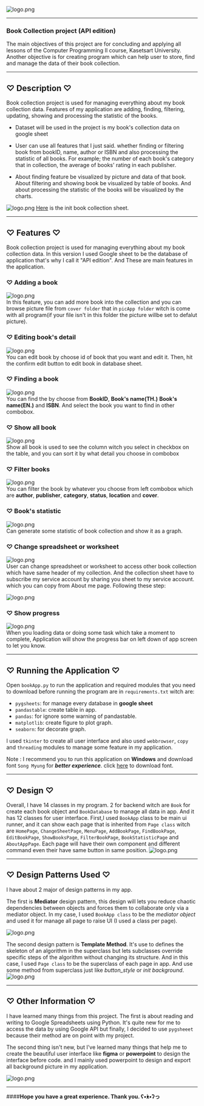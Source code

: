 ![logo.png](picApp/readme_pic/logo.png)

***
### Book Collection project (API edition)
The main objectives of this project are for concluding and 
applying all lessons of the Computer Programming II course, 
Kasetsart University. Another objective is for creating program 
which can help user to store, find and manage the data of their 
book collection.
***

## ♡ Description ♡

Book collection project is used for managing everything about 
my book collection data. Features of my application are adding, 
finding, filtering, updating, showing and processing the statistic 
of the books.

* Dataset will be used in the project is my book's collection 
  data on google sheet

* User can use all features that I just said. whether finding
  or filtering book from bookID, name, author or ISBN and also 
  processing the statistic of all books. For example; the number 
  of each book's category that in collection, the average of 
  books' rating in each publisher.

* About finding feature be visualized by picture and data of 
  that book. About filtering and showing book be visualized by 
  table of books. And about processing the statistic of the 
  books will be visualized by the charts.

![logo.png](picApp/readme_pic/AllPage.png)
[Here](https://docs.google.com/spreadsheets/d/1uVuDT3R_YHwmK951tJvQc7214SpfqblZlbYO9_wbgCs/edit#gid=0)
is the init book collection sheet.



 ***

## ♡ Features ♡
Book collection project is used for managing everything about my book collection
data. In this version I used Google sheet to be the database of application
that's why I call it "API edition". And These are main features in the application.


### ♡ Adding a book
![logo.png](picApp/readme_pic/adding.png)\
In this feature, you can add more book into the collection and you
can browse picture file from `cover folder` that in `picApp folder` 
witch is come with all program(if your file isn't in this folder 
the picture willbe set to defalut picture).

### ♡ Editing book's detail
![logo.png](picApp/readme_pic/editing.png)\
You can edit book by choose id of book that you want and edit it.
Then, hit the confirm edit button to edit book in database sheet.



### ♡ Finding a book
![logo.png](picApp/readme_pic/finding.png)\
You can find the by choose from **BookID**, **Book's name(TH.)**
**Book's name(EN.)** and **ISBN**. And select the book you want 
to find in other combobox.

### ♡ Show all book
![logo.png](picApp/readme_pic/showing.png)\
Show all book is used to see the column witch you select in checkbox
on the table, and you can sort it by what detail you choose in combobox

### ♡ Filter books
![logo.png](picApp/readme_pic/filtering.png)\
You can filter the book by whatever you choose from left combobox 
which are **author**, **publisher**, **category**, **status**, 
**location** and **cover**.

### ♡ Book's statistic
![logo.png](picApp/readme_pic/ploting.png)\
Can generate some statistic of book collection and show it as a graph.

### ♡ Change spreadsheet or worksheet
![logo.png](picApp/readme_pic/change_page.png)\
User can change spreadsheet or worksheet to access other
book collection which have same header of my collection.
And the collection sheet have to subscribe my service account
by sharing you sheet to my service account.
which you can copy from About me page. Following these
step:


![logo.png](picApp/readme_pic/get_service_acc.png)


### ♡ Show progress
![logo.png](picApp/readme_pic/loading.png)\
When you loading data or doing some task which
take a moment to complete, Application will show
the progress bar on left down of app screen 
to let you know.




 ***
## ♡ Running the Application ♡
Open `bookApp.py` to run the application and required modules that
you need to download before running the program are in `requirements.txt` 
witch are:

* `pygsheets`: for manage every database in **google sheet**
* `pandastable`: create table in app.
* `pandas`: for ignore some warning of pandastable.
* `matplotlib`: create figure to plot graph.
* `seaborn`: for decorate graph.

I used `tkinter` to create all user interface and also used
`webbrowser`, `copy` and `threading` modules to manage some feature
in my application.

Note : I recommend you to run this application on **Windows** and 
download font `Song Myung` for **_better experience_**.
click [here](https://github.com/prog2022/project-ProudHokori/raw/main/picApp/SongMyung-Regular.ttf) 
to download font.


 ***
## ♡ Design ♡
Overall, I have 14 classes in my program. 2 for backend witch are 
`Book` for create each book object and `BookDatabase` to manage all data in app. 
And it has 12 classes for user interface. First,I used `BookApp` class 
to be main ui runner, and it can show each page that is inherited from `Page class`
witch are `HomePage`, `ChangeSheetPage`, `MenuPage`, `AddBookPage`,
`FindBookPage`, `EditBookPage`, `ShowBooksPage`, `FilterBookPage`,
`BookStatisticPage` and `AboutAppPage`. Each page will have their own
component and different command even their have same button in same position.
![logo.png](picApp/readme_pic/book_collection_api_diagram.png)
 ***
## ♡ Design Patterns Used ♡
I have about 2 major of design patterns in my app. 

The first is **Mediator** design pattern,
this design will lets you reduce chaotic dependencies between 
objects and forces them to collaborate only via a mediator object.
In my case, I used `BookApp class` to be the _mediator object_ and
used it for manage all page to raise UI (I used a class per page).

![logo.png](picApp/readme_pic/mediator_design.png)

The second design pattern is **Template Method**. It's use to 
defines the skeleton of an algorithm in the superclass 
but lets subclasses override specific steps of the algorithm
without changing its structure. And in this case, I used 
`Page class` to be the superclass of each page in app. And
use some method from superclass just like _button_style_ or _init
background_.
![logo.png](picApp/readme_pic/template_design.png)


 ***
## ♡ Other Information ♡
I have learned many things from this project. The first is about
reading and writing to Google Spreadsheets using Python. It's
quite new for me to access the data by using Google API but 
finally, I decided to use `pygsheeet` because their method
are on point with my project. 

The second thing isn't new, but I've learned many things that
help me to create the beautiful user interface like **figma** or
**powerpoint** to design the interface before code. and I mainly
used powerpoint to design and export all background picture in my
application.


![logo.png](picApp/readme_pic/ppt_mocup.png)

---
####**Hope you have a great experience. Thank you. ʕ•́ᴥ•̀ʔっ**